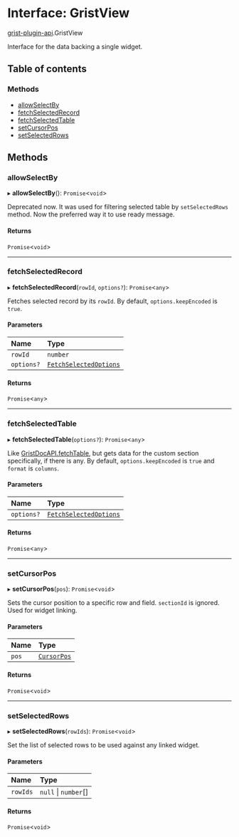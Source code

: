 # Interface: GristView

[grist-plugin-api](../modules/grist_plugin_api.md).GristView

Interface for the data backing a single widget.

## Table of contents

### Methods

- [allowSelectBy](grist_plugin_api.GristView.md#allowselectby)
- [fetchSelectedRecord](grist_plugin_api.GristView.md#fetchselectedrecord)
- [fetchSelectedTable](grist_plugin_api.GristView.md#fetchselectedtable)
- [setCursorPos](grist_plugin_api.GristView.md#setcursorpos)
- [setSelectedRows](grist_plugin_api.GristView.md#setselectedrows)

## Methods

### allowSelectBy

▸ **allowSelectBy**(): `Promise`<`void`\>

Deprecated now. It was used for filtering selected table by `setSelectedRows` method.
Now the preferred way it to use ready message.

#### Returns

`Promise`<`void`\>

___

### fetchSelectedRecord

▸ **fetchSelectedRecord**(`rowId`, `options?`): `Promise`<`any`\>

Fetches selected record by its `rowId`. By default, `options.keepEncoded` is `true`.

#### Parameters

| Name | Type |
| :------ | :------ |
| `rowId` | `number` |
| `options?` | [`FetchSelectedOptions`](grist_plugin_api.FetchSelectedOptions.md) |

#### Returns

`Promise`<`any`\>

___

### fetchSelectedTable

▸ **fetchSelectedTable**(`options?`): `Promise`<`any`\>

Like [GristDocAPI.fetchTable](grist_plugin_api.GristDocAPI.md#fetchtable), but gets data for the custom section specifically, if there is any.
By default, `options.keepEncoded` is `true` and `format` is `columns`.

#### Parameters

| Name | Type |
| :------ | :------ |
| `options?` | [`FetchSelectedOptions`](grist_plugin_api.FetchSelectedOptions.md) |

#### Returns

`Promise`<`any`\>

___

### setCursorPos

▸ **setCursorPos**(`pos`): `Promise`<`void`\>

Sets the cursor position to a specific row and field. `sectionId` is ignored. Used for widget linking.

#### Parameters

| Name | Type |
| :------ | :------ |
| `pos` | [`CursorPos`](grist_plugin_api.CursorPos.md) |

#### Returns

`Promise`<`void`\>

___

### setSelectedRows

▸ **setSelectedRows**(`rowIds`): `Promise`<`void`\>

Set the list of selected rows to be used against any linked widget.

#### Parameters

| Name | Type |
| :------ | :------ |
| `rowIds` | ``null`` \| `number`[] |

#### Returns

`Promise`<`void`\>
